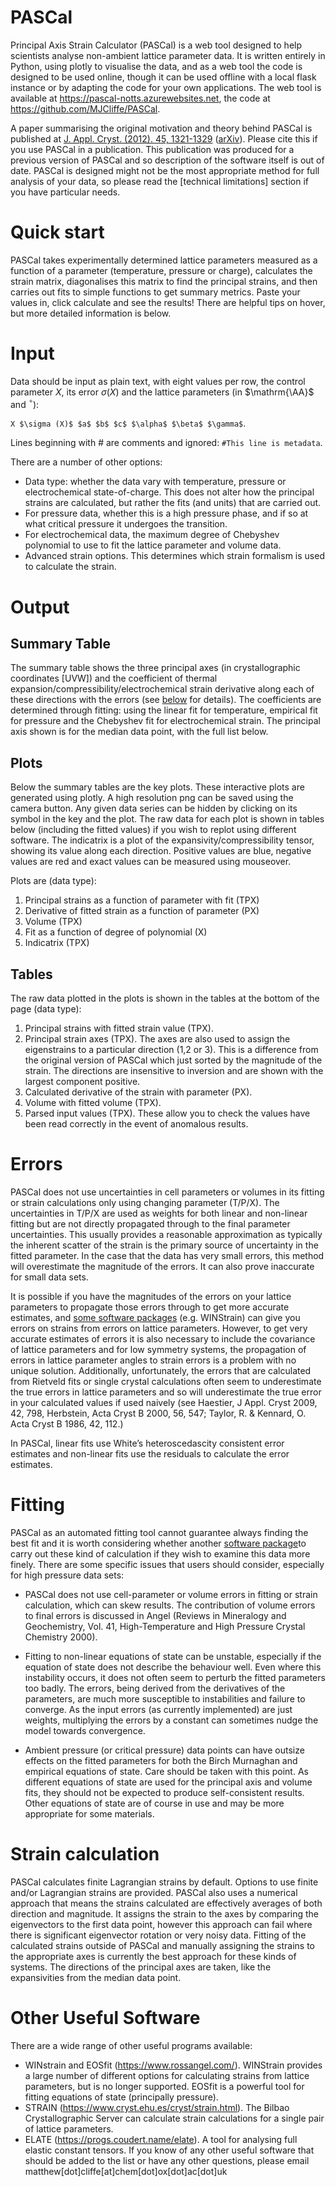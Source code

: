 # PASCal

Principal Axis Strain Calculator (PASCal) is a web tool designed to help scientists analyse non-ambient lattice parameter data. It is written entirely in Python, using plotly to visualise the data, and as a web tool the code is designed to be used online, though it can be used offline with a local flask instance or by adapting the code for your own applications. The web tool is available at https://pascal-notts.azurewebsites.net, the code at https://github.com/MJCliffe/PASCal.

A paper summarising the original motivation and theory behind PASCal is published at [J. Appl. Cryst. (2012). 45, 1321-1329](https://doi.org/10.1107/S0021889812043026) ([arXiv](http://arxiv.org/pdf/1204.3007.pdf)). Please cite this if you use PASCal in a publication. This publication was produced for a previous version of PASCal and so description of the software itself is out of date. PASCal is designed might not be the most appropriate method for full analysis of your data, so please read the [technical limitations] section if you have particular needs.

# Quick start

PASCal takes experimentally determined lattice parameters measured as a function of a parameter (temperature, pressure or charge), calculates the strain matrix, diagonalises this matrix to find the principal strains, and then carries out fits to simple functions to get summary metrics. Paste your values in, click calculate and see the results! There are helpful tips on hover, but more detailed information is below.

# Input 
Data should be input as plain text, with eight values per row, the control parameter $X$, its error $\sigma(X)$ and the lattice parameters (in $\mathrm{\AA}$ and $^\circ$):

` X $\sigma (X)$ $a$ $b$ $c$ $\alpha$ $\beta$ $\gamma$ `. 

Lines beginning with # are comments and ignored:
`#This line is metadata`.

There are a number of other options: 
- Data type: whether the data vary with temperature, pressure or electrochemical state-of-charge. This does not alter how the principal strains are calculated, but rather the fits (and units) that are carried out.
- For pressure data, whether this is a high pressure phase, and if so at what critical pressure it undergoes the transition.
- For electrochemical data, the maximum degree of Chebyshev polynomial to use to fit the lattice parameter and volume data.
- Advanced strain options. This determines which strain formalism is used to calculate the strain. 

# Output
## Summary Table
The summary table shows the three principal axes (in crystallographic coordinates [UVW]) and the coefficient of thermal expansion/compressibility/electrochemical strain derivative along each of these directions with the errors (see [below](#errors) for details). The coefficients are determined through fitting: using the linear fit for temperature, empirical fit for pressure and the Chebyshev fit for electrochemical strain. The principal axis shown is for the median data point, with the full list below.

## Plots
Below the summary tables are the key plots. These interactive plots are generated using plotly. A high resolution png can be saved using the camera button. Any given data series can be hidden by clicking on its symbol in the key and the plot. The raw data for each plot is shown in tables below (including the fitted values) if you wish to replot using different software. The indicatrix is a plot of the expansivity/compressibility tensor, showing its value along each direction. Positive values are blue, negative values are red and exact values can be measured using mouseover.

Plots are (data type):
1. Principal strains as a function of parameter with fit (TPX)
2. Derivative of fitted strain as a function of parameter (PX)
3. Volume (TPX)
4. Fit as a function of degree of polynomial (X)
5. Indicatrix (TPX)

## Tables
The raw data plotted in the plots is shown in the tables at the bottom of the page (data type):

1. Principal strains with fitted strain value (TPX).
2. Principal strain axes (TPX). The axes are also used to assign the eigenstrains to a particular direction (1,2 or 3). This is a difference from the original version of PASCal which just sorted by the magnitude of the strain. The directions are insensitive to inversion and are shown with the largest component positive.
3. Calculated derivative of the strain with parameter (PX).
4. Volume with fitted volume (TPX).
5. Parsed input values (TPX). These allow you to check the values have been read correctly in the event of anomalous results.

# Errors
PASCal does not use uncertainties in cell parameters or volumes in its fitting or strain calculations only using changing parameter (T/P/X). The uncertainties in T/P/X are used as weights for both linear and non-linear fitting but are not directly propagated through to the final parameter uncertainties. This usually provides a reasonable approximation as typically the inherent scatter of the strain is the primary source of uncertainty in the fitted parameter. In the case that the data has very small errors, this method will overestimate the magnitude of the errors. It can also prove inaccurate for small data sets.

It is possible if you have the magnitudes of the errors on your lattice parameters to propagate those errors through to get more accurate estimates, and [some software packages](#other-useful-software) (e.g. WINStrain) can give you errors on strains from errors on lattice parameters. However, to get very accurate estimates of errors it is also necessary to include the covariance of lattice parameters and for low symmetry systems, the propagation of errors in lattice parameter angles to strain errors is a problem with no unique solution. Additionally, unfortunately, the errors that are calculated from Rietveld fits or single crystal calculations often seem to underestimate the true errors in lattice parameters and so will underestimate the true error in your calculated values if used naively (see Haestier, J Appl. Cryst 2009, 42, 798, Herbstein, Acta Cryst B 2000, 56, 547; Taylor, R. & Kennard, O. Acta Cryst B 1986, 42, 112.)

In PASCal, linear fits use White’s heteroscedascity consistent error estimates and non-linear fits use the residuals to calculate the error estimates.

# Fitting
PASCal as an automated fitting tool cannot guarantee always finding the best fit and it is worth considering whether another [software package](#other-useful-software)to carry out these kind of calculation if they wish to examine this data more finely. There are some specific issues that users should consider, especially for high pressure data sets:

- PASCal does not use cell-parameter or volume errors in fitting or strain calculation, which can skew results. The contribution of volume errors to final errors is discussed in Angel (Reviews in Mineralogy and Geochemistry, Vol. 41, High-Temperature and High Pressure Crystal Chemistry 2000).

- Fitting to non-linear equations of state can be unstable, especially if the equation of state does not describe the behaviour well. Even where this instability occurs, it does not often seem to perturb the fitted parameters too badly. The errors, being derived from the derivatives of the parameters, are much more susceptible to instabilities and failure to converge. As the input errors (as currently implemented) are just weights, multiplying the errors by a constant can sometimes nudge the model towards convergence.

 - Ambient pressure (or critical pressure) data points can have outsize effects on the fitted parameters for both the Birch Murnaghan and empirical equations of state. Care should be taken with this point.
As different equations of state are used for the principal axis and volume fits, they should not be expected to produce self-consistent results. Other equations of state are of course in use and may be more appropriate for some materials.

# Strain calculation
PASCal calculates finite Lagrangian strains by default. Options to use finite and/or Lagrangian strains are provided. PASCal also uses a numerical approach that means the strains calculated are effectively averages of both direction and magnitude. It assigns the strain to the axes by comparing the eigenvectors to the first data point, however this approach can fail where there is significant eigenvector rotation or very noisy data. Fitting of the calculated strains outside of PASCal and manually assigning the strains to the appropriate axes is currently the best approach for these kinds of systems. The directions of the principal axes are taken, like the expansivities from the median data point.

# Other Useful Software
There are a wide range of other useful programs available:
- WINstrain and EOSfit (https://www.rossangel.com/). WINStrain provides a large number of different options for
calculating strains from lattice parameters, but is no longer supported. EOSfit is a powerful tool for  fitting equations of state (principally pressure).
- STRAIN (https://www.cryst.ehu.es/cryst/strain.html). The Bilbao Crystallographic Server can calculate strain calculations for a single pair of lattice parameters. 
- ELATE (https://progs.coudert.name/elate). A tool for analysing full elastic constant tensors.
If you know of any other useful software that should be added to the list or have any other questions,
please email matthew[dot]cliffe[at]chem[dot]ox[dot]ac[dot]uk